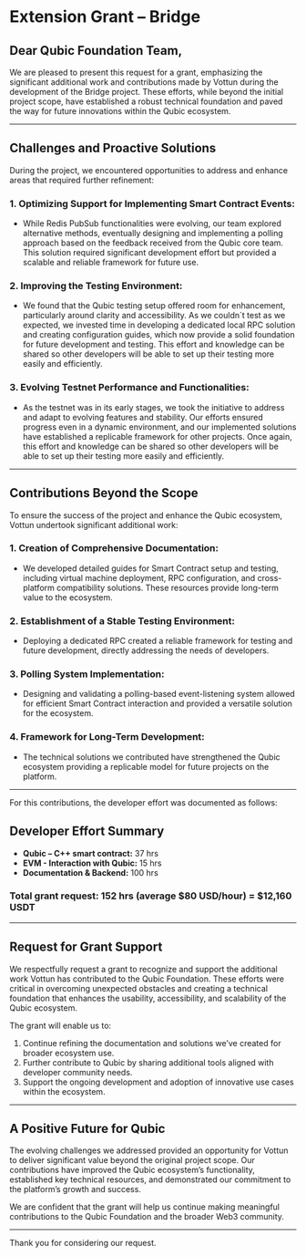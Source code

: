 # Extension Grant – Bridge

## Dear Qubic Foundation Team,

We are pleased to present this request for a grant, emphasizing the significant additional work and contributions made by Vottun during the development of the Bridge project. These efforts, while beyond the initial project scope, have established a robust technical foundation and paved the way for future innovations within the Qubic ecosystem.

---

## Challenges and Proactive Solutions

During the project, we encountered opportunities to address and enhance areas that required further refinement:

### 1. Optimizing Support for Implementing Smart Contract Events:
- While Redis PubSub functionalities were evolving, our team explored alternative methods, eventually designing and implementing a polling approach based on the feedback received from the Qubic core team. This solution required significant development effort but provided a scalable and reliable framework for future use.

### 2. Improving the Testing Environment:
- We found that the Qubic testing setup offered room for enhancement, particularly around clarity and accessibility. As we couldn´t test as we expected, we invested time in developing a dedicated local RPC solution and creating configuration guides, which now provide a solid foundation for future development and testing. This effort and knowledge can be shared so other developers will be able to set up their testing more easily and efficiently.   

### 3. Evolving Testnet Performance and Functionalities:
- As the testnet was in its early stages, we took the initiative to address and adapt to evolving features and stability. Our efforts ensured progress even in a dynamic environment, and our implemented solutions have established a replicable framework for other projects. Once again, this effort and knowledge can be shared so other developers will be able to set up their testing more easily and efficiently.

---

## Contributions Beyond the Scope

To ensure the success of the project and enhance the Qubic ecosystem, Vottun undertook significant additional work:

### 1. Creation of Comprehensive Documentation:
- We developed detailed guides for Smart Contract setup and testing, including virtual machine deployment, RPC configuration, and cross-platform compatibility solutions. These resources provide long-term value to the ecosystem.

### 2. Establishment of a Stable Testing Environment:
- Deploying a dedicated RPC created a reliable framework for testing and future development, directly addressing the needs of developers.

### 3. Polling System Implementation:
- Designing and validating a polling-based event-listening system allowed for efficient Smart Contract interaction and provided a versatile solution for the ecosystem.

### 4. Framework for Long-Term Development:
- The technical solutions we contributed have strengthened the Qubic ecosystem providing a replicable model for future projects on the platform.

---

For this contributions, the developer effort was documented as follows:

## Developer Effort Summary

- **Qubic – C++ smart contract:** 37 hrs  
- **EVM - Interaction with Qubic:** 15 hrs  
- **Documentation & Backend:** 100 hrs  

### Total grant request: 152 hrs (average $80 USD/hour) = $12,160 USDT  

---

## Request for Grant Support

We respectfully request a grant to recognize and support the additional work Vottun has contributed to the Qubic Foundation. These efforts were critical in overcoming unexpected obstacles and creating a technical foundation that enhances the usability, accessibility, and scalability of the Qubic ecosystem.

The grant will enable us to:
1. Continue refining the documentation and solutions we’ve created for broader ecosystem use.
2. Further contribute to Qubic by sharing additional tools aligned with developer community needs.
3. Support the ongoing development and adoption of innovative use cases within the ecosystem.

---

## A Positive Future for Qubic

The evolving challenges we addressed provided an opportunity for Vottun to deliver significant value beyond the original project scope. Our contributions have improved the Qubic ecosystem’s functionality, established key technical resources, and demonstrated our commitment to the platform’s growth and success.

We are confident that the grant will help us continue making meaningful contributions to the Qubic Foundation and the broader Web3 community.

---

Thank you for considering our request.
